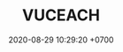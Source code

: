---
layout: 
permalink: /team/:title.html
categories: subs
maincover: /assets/avatars/male1.webp
tickets: 5
date: 2020-08-29 10:29:20 +0700
title: VUCEACH
vip: /assets/mis/vip.png
sub: /assets/mis/sub.png
gift: #/assets/mis/gift.png
bits: #/assets/mis/bits.png
---